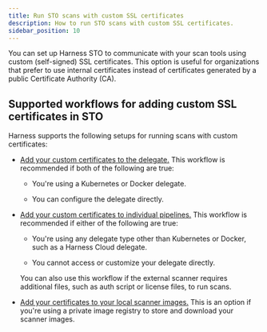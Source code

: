 ```yaml
---
title: Run STO scans with custom SSL certificates
description: How to run STO scans with custom SSL certificates. 
sidebar_position: 10
---
```


You can set up Harness STO to communicate with your scan tools using custom (self-signed) SSL certificates. This option is useful for organizations that prefer to use internal certificates instead of certificates generated by a public Certificate Authority (CA).

## Supported workflows for adding custom SSL certificates in STO

Harness supports the following setups for running scans with custom certificates: 

- [Add your custom certificates to the delegate.](/docs/security-testing-orchestration/use-sto/set-up-sto-pipelines/secure-sto-pipelines/add-custom-certs/add-certs-to-delegate.md) This workflow is recommended if both of the following are true:

  - You're using a Kubernetes or Docker delegate.

  - You can configure the delegate directly.
  
- [Add your custom certificates to individual pipelines.](/docs/security-testing-orchestration/use-sto/set-up-sto-pipelines/secure-sto-pipelines/add-custom-certs/add-certs-to-pipelines.md) This workflow is recommended if either of the following are true:

  - You're using any delegate type other than Kubernetes or Docker, such as a Harness Cloud delegate.

  - You cannot access or customize your delegate directly. 

  You can also use this workflow if the external scanner requires additional files, such as auth script or license files, to run scans.

- [Add your certificates to your local scanner images.](/docs/security-testing-orchestration/use-sto/set-up-sto-pipelines/secure-sto-pipelines/download-images-from-private-registry) This is an option if you're using a private image registry to store and download your scanner images. 